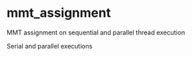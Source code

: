 # mmt_assignment
MMT assignment on sequential and parallel thread execution 

Serial and parallel executions 
